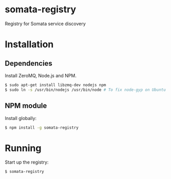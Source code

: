 # somata-registry
Registry for Somata service discovery

# Installation

## Dependencies

Install ZeroMQ, Node.js and NPM.

```sh
$ sudo apt-get install libzmq-dev nodejs npm
$ sudo ln -s /usr/bin/nodejs /usr/bin/node # To fix node-gyp on Ubuntu
```

## NPM module

Install globally:

```sh
$ npm install -g somata-registry
```

# Running

Start up the registry:

```sh
$ somata-registry
```
